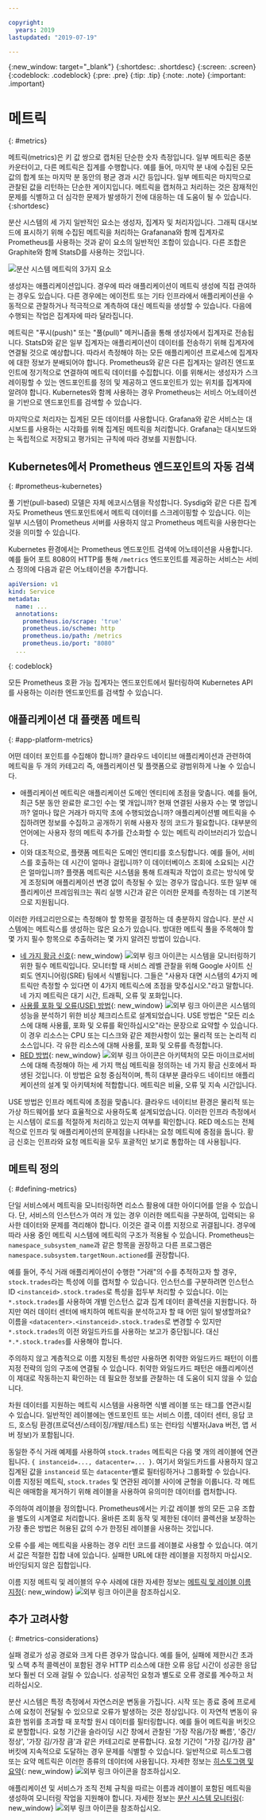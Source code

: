 ```yaml
---

copyright:
  years: 2019
lastupdated: "2019-07-19"

---
```


{:new_window: target="_blank"}
{:shortdesc: .shortdesc}
{:screen: .screen}
{:codeblock: .codeblock}
{:pre: .pre}
{:tip: .tip}
{:note: .note}
{:important: .important}

# 메트릭
{: #metrics}

메트릭(metrics)은 키 값 쌍으로 캡처된 단순한 숫자 측정입니다. 일부 메트릭은 증분 카운터이고, 다른 메트릭은 집계를 수행합니다. 예를 들어, 마지막 분 내에 수집된 모든 값의 합계 또는 마지막 분 동안의 평균 경과 시간 등입니다. 일부 메트릭은 마지막으로 관찰된 값을 리턴하는 단순한 게이지입니다. 메트릭을 캡처하고 처리하는 것은 잠재적인 문제를 식별하고 더 심각한 문제가 발생하기 전에 대응하는 데 도움이 될 수 있습니다.
{:shortdesc}

분산 시스템의 세 가지 일반적인 요소는 생성자, 집계자 및 처리자입니다. 그래픽 대시보드에 표시하기 위해 수집된 메트릭을 처리하는 Grafanana와 함께 집계자로 Prometheus를 사용하는 것과 같이 요소의 일반적인 조합이 있습니다. 다른 조합은 Graphite와 함께 StatsD를 사용하는 것입니다.

![분산 시스템 메트릭의 3가지 요소](images/metrics-systems.png "분산 시스템 메트릭의 3가지 요소")

생성자는 애플리케이션입니다. 경우에 따라 애플리케이션이 메트릭 생성에 직접 관여하는 경우도 있습니다. 다른 경우에는 에이전트 또는 기타 인프라에서 애플리케이션을 수동적으로 관찰하거나 적극적으로 계측하여 대신 메트릭을 생성할 수 있습니다. 다음에 수행되는 작업은 집계자에 따라 달라집니다.

메트릭은 "푸시(push)" 또는 "풀(pull)" 메커니즘을 통해 생성자에서 집계자로 전송됩니다. StatsD와 같은 일부 집계자는 애플리케이션이 데이터를 전송하기 위해 집계자에 연결될 것으로 예상합니다. 따라서 측정해야 하는 모든 애플리케이션 프로세스에 집계자에 대한 정보가 분배되어야 합니다. Prometheus와 같은 다른 집계자는 알려진 엔드포인트에 정기적으로 연결하여 메트릭 데이터를 수집합니다. 이를 위해서는 생성자가 스크레이핑할 수 있는 엔드포인트를 정의 및 제공하고 엔드포인트가 있는 위치를 집계자에 알려야 합니다. Kubernetes와 함께 사용하는 경우 Prometheus는 서비스 어노테이션을 기반으로 엔드포인트를 검색할 수 있습니다.

마지막으로 처리자는 집계된 모든 데이터를 사용합니다. Grafana와 같은 서비스는 대시보드를 사용하는 시각화를 위해 집계된 메트릭을 처리합니다. Grafana는 대시보드와는 독립적으로 저장되고 평가되는 규칙에 따라 경보를 지원합니다.

## Kubernetes에서 Prometheus 엔드포인트의 자동 검색
{: #prometheus-kubernetes}

풀 기반(pull-based) 모델은 자체 에코시스템을 작성합니다. Sysdig와 같은 다른 집계자도 Prometheus 엔드포인트에서 메트릭 데이터를 스크레이핑할 수 있습니다. 이는 일부 시스템이 Prometheus 서버를 사용하지 않고 Prometheus 메트릭을 사용한다는 것을 의미할 수 있습니다.

Kubernetes 환경에서는 Prometheus 엔드포인트 검색에 어노테이션을 사용합니다. 예를 들어 포트 8080의 HTTP를 통해 `/metrics` 엔드포인트를 제공하는 서비스는 서비스 정의에 다음과 같은 어노테이션을 추가합니다.

```yaml
apiVersion: v1
kind: Service
metadata:
  name: ...
  annotations:
    prometheus.io/scrape: 'true'
    prometheus.io/scheme: http
    prometheus.io/path: /metrics
    prometheus.io/port: "8080"
  ...
```
{: codeblock}

모든 Prometheus 호환 가능 집계자는 엔드포인트에서 필터링하여 Kubernetes API를 사용하는 이러한 엔드포인트를 검색할 수 있습니다.

## 애플리케이션 대 플랫폼 메트릭
{: #app-platform-metrics}

어떤 데이터 포인트를 수집해야 합니까? 클라우드 네이티브 애플리케이션과 관련하여 메트릭을 두 개의 카테고리 즉, 애플리케이션 및 플랫폼으로 광범위하게 나눌 수 있습니다.

* 애플리케이션 메트릭은 애플리케이션 도메인 엔티티에 초점을 맞춥니다. 예를 들어, 최근 5분 동안 완료한 로그인 수는 몇 개입니까? 현재 연결된 사용자 수는 몇 명입니까? 얼마나 많은 거래가 마지막 초에 수행되었습니까? 애플리케이션별 메트릭을 수집하려면 정보를 수집하고 공개하기 위해 사용자 정의 코드가 필요합니다. 대부분의 언어에는 사용자 정의 메트릭 추가를 간소화할 수 있는 메트릭 라이브러리가 있습니다.
* 이와 대조적으로, 플랫폼 메트릭은 도메인 엔티티를 호스팅합니다. 예를 들어, 서비스를 호출하는 데 시간이 얼마나 걸립니까? 이 데이터베이스 조회에 소요되는 시간은 얼마입니까? 플랫폼 메트릭은 시스템을 통해 트래픽과 작업이 흐르는 방식에 맞게 조정되며 애플리케이션 변경 없이 측정될 수 있는 경우가 많습니다. 또한 일부 애플리케이션 프레임워크는 쿼리 실행 시간과 같은 이러한 문제를 측정하는 데 기본적으로 지원됩니다.

이러한 카테고리만으로는 측정해야 할 항목을 결정하는 데 충분하지 않습니다. 분산 시스템에는 메트릭스를 생성하는 많은 요소가 있습니다. 방대한 메트릭 풀을 주목해야 할 몇 가지 필수 항목으로 추출하려는 몇 가지 알려진 방법이 있습니다.

* [네 가지 황금 신호](https://landing.google.com/sre/sre-book/chapters/monitoring-distributed-systems/#xref_monitoring_golden-signals){: new_window} ![외부 링크 아이콘](../icons/launch-glyph.svg "외부 링크 아이콘")는 시스템을 모니터링하기 위한 필수 메트릭입니다. 모니터할 때 서비스 레벨 관찰을 위해 Google 사이트 신뢰도 엔지니어링(SRE) 팀에서 식별됩니다. 그들은 "사용자 대면 시스템의 4가지 메트릭만 측정할 수 있다면 이 4가지 메트릭스에 초점을 맞추십시오."라고 말합니다. 네 가지 메트릭은 대기 시간, 트래픽, 오류 및 포화입니다.
* [사용률 포화 및 오류(USE) 방법](http://www.brendangregg.com/usemethod.html){: new_window} ![외부 링크 아이콘](../icons/launch-glyph.svg "외부 링크 아이콘")은 시스템의 성능을 분석하기 위한 비상 체크리스트로 설계되었습니다. USE 방법은 "모든 리소스에 대해 사용률, 포화 및 오류를 확인하십시오"라는 문장으로 요약할 수 있습니다. 이 경우 리소스는 CPU 또는 디스크와 같은 제한사항이 있는 물리적 또는 논리적 리소스입니다. 각 유한 리소스에 대해 사용률, 포화 및 오류를 측정합니다. 
* [RED 방법](https://thenewstack.io/monitoring-microservices-red-method/){: new_window} ![외부 링크 아이콘](../icons/launch-glyph.svg "외부 링크 아이콘")은 아키텍처의 모든 마이크로서비스에 대해 측정해야 하는 세 가지 핵심 메트릭을 정의하는 네 가지 황금 신호에서 파생된 것입니다. 이 방법은 요청 중심적이며, 특히 대부분 클라우드 네이티브 애플리케이션의 설계 및 아키텍처에 적합합니다. 메트릭은 비율, 오류 및 지속 시간입니다. 

USE 방법은 인프라 메트릭에 초점을 맞춥니다. 클라우드 네이티브 환경은 물리적 또는 가상 하드웨어를 보다 효율적으로 사용하도록 설계되었습니다. 이러한 인프라 측정에서는 시스템이 로드를 적절하게 처리하고 있는지 여부를 확인합니다. RED 메소드는 전체적으로 인프라 및 애플리케이션의 문제점을 나타내는 요청 메트릭에 중점을 둡니다. 황금 신호는 인프라와 요청 메트릭을 모두 포괄적인 보기로 통합하는 데 사용됩니다.

## 메트릭 정의
{: #defining-metrics}

단일 서비스에서 메트릭을 모니터링하면 리소스 활용에 대한 아이디어를 얻을 수 있습니다. 단, 서비스의 인스턴스가 여러 개 있는 경우 이러한 메트릭을 구분하여, 입력되는 유사한 데이터와 문제를 격리해야 합니다. 이것은 결국 이름 지정으로 귀결됩니다. 경우에 따라 사용 중인 메트릭 시스템에 메트릭의 구조가 적용될 수 있습니다. Prometheus는 `namespace_subsystem_name`과 같은 항목을 권장하고 다른 프로그램은 `namespace.subsystem.targetNoun.actioned`를 권장합니다.

예를 들어, 주식 거래 애플리케이션이 수행한 "거래"의 수를 추적하고자 할 경우, `stock.trades`라는 특성에 이를 캡처할 수 있습니다. 인스턴스를 구분하려면 인스턴스 ID `<instanceid>.stock.trades`로 특성을 접두부 처리할 수 있습니다. 이는 `*.stock.trades`를 사용하여 개별 인스턴스 값과 집계 데이터 콜렉션을 지원합니다. 하지만 여러 데이터 센터에 배치하여 메트릭을 분석하고자 할 때 어떤 일이 발생할까요? 이름을 `<datacenter>.<instanceid>.stock.trades`로 변경할 수 있지만 `*.stock.trades`의 이전 와일드카드를 사용하는 보고가 중단됩니다. 대신 `*.*.stock.trades`를 사용해야 합니다. 

주의하지 않고 계층적으로 이름 지정된 특성만 사용하면 취약한 와일드카드 패턴이 이름 지정 전략의 임의 구조에 연결될 수 있습니다. 취약한 와일드카드 패턴은 애플리케이션이 제대로 작동하는지 확인하는 데 필요한 정보를 관찰하는 데 도움이 되지 않을 수 있습니다.

차원 데이터를 지원하는 메트릭 시스템을 사용하면 식별 레이블 또는 태그를 연관시킬 수 있습니다. 일반적인 레이블에는 엔드포인트 또는 서비스 이름, 데이터 센터, 응답 코드, 호스팅 환경(프로덕션/스테이징/개발/테스트) 또는 런타임 식별자(Java 버전, 앱 서버 정보)가 포함됩니다.

동일한 주식 거래 예제를 사용하여 `stock.trades` 메트릭은 다음 몇 개의 레이블에 연관됩니다. `{ instanceid=..., datacenter=... }`. 여기서 와일드카드를 사용하지 않고 집계된 값을 `instanceid` 또는 `datacenter`별로 필터링하거나 그룹화할 수 있습니다. 이름 지정된 메트릭, `stock.trades` 및 연관된 레이블 사이에 균형을 이룹니다. 각 메트릭은 애매함을 제거하기 위해 레이블을 사용하여 유의미한 데이터를 캡처합니다.

주의하여 레이블을 정의합니다. Prometheus에서는 키:값 레이블 쌍의 모든 고유 조합을 별도의 시계열로 처리합니다. 올바른 조회 동작 및 제한된 데이터 콜렉션을 보장하는 가장 좋은 방법은 허용된 값의 수가 한정된 레이블을 사용하는 것입니다. 

오류 수를 세는 메트릭을 사용하는 경우 리턴 코드를 레이블로 사용할 수 있습니다. 여기서 값은 적절한 집합 내에 있습니다. 실패한 URL에 대한 레이블을 지정하지 마십시오. 바인딩되지 않은 집합입니다.

이름 지정 메트릭 및 레이블의 우수 사례에 대한 자세한 정보는 [메트릭 및 레이블 이름 지정](https://prometheus.io/docs/practices/naming/){: new_window} ![외부 링크 아이콘](../icons/launch-glyph.svg "외부 링크 아이콘")을 참조하십시오.

## 추가 고려사항
{: #metrics-considerations}

실패 경로가 성공 경로와 크게 다른 경우가 많습니다. 예를 들어, 실패에 제한시간 초과 및 스택 추적 콜렉션이 포함된 경우 HTTP 리소스에 대한 오류 응답 시간이 성공한 응답보다 훨씬 더 오래 걸릴 수 있습니다. 성공적인 요청과 별도로 오류 경로를 계수하고 처리하십시오.

분산 시스템은 특정 측정에서 자연스러운 변동을 가집니다. 시작 또는 종료 중에 프로세스에 요청이 전달될 수 있으므로 오류가 발생하는 것은 정상입니다. 이 자연적 변동이 유효한 범위를 초과할 때 포착할 원시 데이터를 필터링합니다. 예를 들어 메트릭을 버킷으로 분할합니다. 요청 기간을 슬라이딩 시간 창에서 관찰된 '가장 작음/가장 빠름', '중간/정상', '가장 김/가장 큼'과 같은 카테고리로 분류합니다. 요청 기간이 "가장 김/가장 큼" 버킷에 지속적으로 도달하는 경우 문제를 식별할 수 있습니다. 일반적으로 히스토그램 또는 요약 메트릭은 이러한 종류의 데이터에 사용됩니다. 자세한 정보는 [히스토그램 및 요약](https://prometheus.io/docs/practices/histograms/){: new_window} ![외부 링크 아이콘](../icons/launch-glyph.svg "외부 링크 아이콘")을 참조하십시오.

애플리케이션 및 서비스가 조직 전체 규칙을 따르는 이름과 레이블이 포함된 메트릭을 생성하여 모니터링 작업을 지원해야 합니다. 자세한 정보는 [분산 시스템 모니터링](https://landing.google.com/sre/sre-book/chapters/monitoring-distributed-systems){: new_window} ![외부 링크 아이콘](../icons/launch-glyph.svg "외부 링크 아이콘")을 참조하십시오.
